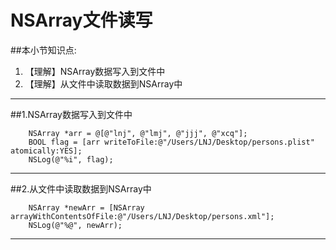 # NSArray文件读写
##本小节知识点:
1. 【理解】NSArray数据写入到文件中
2. 【理解】从文件中读取数据到NSArray中

---

##1.NSArray数据写入到文件中

```
    NSArray *arr = @[@"lnj", @"lmj", @"jjj", @"xcq"];
    BOOL flag = [arr writeToFile:@"/Users/LNJ/Desktop/persons.plist" atomically:YES];
    NSLog(@"%i", flag);
```
---

##2.从文件中读取数据到NSArray中

```
    NSArray *newArr = [NSArray arrayWithContentsOfFile:@"/Users/LNJ/Desktop/persons.xml"];
    NSLog(@"%@", newArr);
```
---
